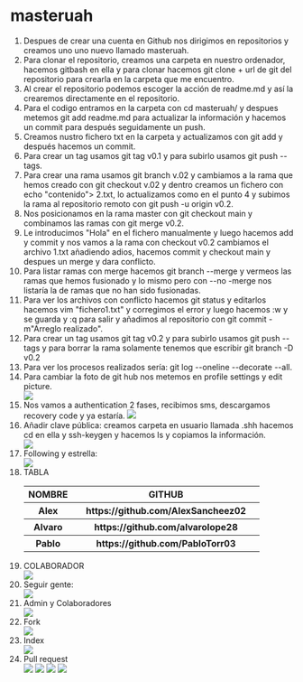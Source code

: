 # masteruah
<ol>
    <li>Despues de crear una cuenta en Github nos dirigimos en repositorios y creamos uno uno nuevo llamado masteruah.</li>
    <li>Para clonar el repositorio, creamos una carpeta en nuestro ordenador, hacemos gitbash en ella y para clonar hacemos git clone + url de git del        repositorio para crearla en la carpeta que me encuentro.</li>
    <li>Al crear el repositorio podemos escoger la acción de readme.md y así la crearemos directamente en el repositorio.</li>
    <li>Para el codigo entramos en la carpeta con cd masteruah/ y despues metemos git add readme.md para actualizar la  información y hacemos un commit para después seguidamente un push.</li>
<li>Creamos nustro fichero txt en la carpeta y actualizamos con git add y después hacemos un commit.</li>

<li> Para crear un tag usamos git tag v0.1 y para subirlo usamos git  push --tags.</li>

<li>Para crear una rama usamos git branch v.02 y cambiamos a la rama que hemos creado con git checkout v.02 y dentro creamos un fichero con echo "contenido"> 2.txt, lo actualizamos como en el punto 4 y subimos la rama al repositorio remoto con git push -u origin v0.2.</li>

<li>Nos posicionamos en la rama master con git checkout main y combinamos las ramas con git merge v0.2.</li>

<li>Le introducimos "Hola" en el fichero manualmente y luego hacemos add y commit y nos vamos a la rama  con checkout v0.2 cambiamos el archivo 1.txt añadiendo adios, hacemos commit y checkout main y despues un merge y dara conflicto.</li>

<li> Para listar ramas con merge hacemos git branch  --merge  y vermeos las ramas que hemos fusionado y lo mismo pero con  --no -merge nos listaría la de ramas  que no han sido fusionadas.</li>

<li> Para ver los archivos con conflicto hacemos git status y editarlos hacemos vim "fichero1.txt" y corregimos el error y luego hacemos :w y se guarda y :q para salir y añadimos al repositorio con git commit -m"Arreglo realizado".</li>

<li> Para crear un tag usamos git tag v0.2 y para subirlo usamos git  push --tags y para borrar la rama solamente tenemos que escribir git branch -D v0.2</li>

<li>Para ver los procesos realizados sería: git log --oneline --decorate --all.</li>

<li>Para cambiar la foto de git hub nos metemos en profile settings y edit picture.</li>

<img src="https://github.com/Juanma104/masteruah/blob/main/profile.png"/>
    

<li>Nos vamos a authentication 2 fases, recibimos sms, descargamos recovery code y ya estaría.
   <img src= "https://github.com/Juanma104/masteruah/blob/main/Captura%20de%20pantalla%202023-03-15%20184540.png"/></li>



<li>Añadir clave pública: creamos carpeta en usuario llamada .shh hacemos cd en ella y ssh-keygen y hacemos ls y copiamos la información.</li>
    <img src="https://github.com/Juanma104/masteruah/blob/main/Clave%20publica.png"/> 
    
    
 
<li>Following y estrella:</li>  
   <img src="https://github.com/Juanma104/masteruah/blob/main/estrella.png"> 

<li>TABLA
<table>
  <tr>
      <th>NOMBRE<th>
      <th>GITHUB<th>
  </tr>
  
  <tr>
      <th>Alex<th><th>https://github.com/AlexSancheez02<th>
  </tr>
    <tr>
      <th>Alvaro<th><th>https://github.com/alvarolope28<th> 
  </tr>
    <tr>
      <th>Pablo<th><th>https://github.com/PabloTorr03<th>
  </tr>
    </table>
    </li>
    
  <li>COLABORADOR</li>
  <img src="https://github.com/Juanma104/masteruah/blob/main/colaborador.png">
  
 <li> Seguir gente:</li>
    <img src="https://github.com/Juanma104/masteruah/blob/main/seguir.png">
    
  <li> Admin y Colaboradores</li>
  <img src="https://github.com/Juanma104/masteruah/blob/main/ADMIN%20Y%20COLAB.png">
  <li>Fork </li>
  <img src="https://github.com/Juanma104/masteruah/blob/main/fork.png">
  <li>Index</li>  
  <img src="https://github.com/Juanma104/masteruah/blob/main/inde.png">
            
  <li>Pull request</li>  
    <img src="https://github.com/Juanma104/masteruah/blob/main/v%20pull%20request.png">
    <img src="https://github.com/Juanma104/masteruah/blob/main/Pull%20request.png">
    <img src="https://github.com/Juanma104/masteruah/blob/main/Cambio%20pull.png">
    <img src="https://github.com/Juanma104/masteruah/blob/main/Cambio%20hecho%20de%20pull.png">
               
